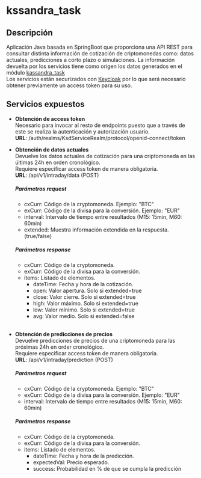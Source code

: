# kssandra_task

## Descripción
Aplicación Java basada en SpringBoot que proporciona una API REST para consultar distinta información de cotización de criptomonedas como: datos actuales, predicciones a corto plazo o simulaciones.
La información devuelta por los servicios tiene como origen los datos generados en el módulo [kassandra_task](https://github.com/aquesadat/kssandra_task "kassandra_task")<br>
Los servicios están securizados con [Keycloak](https://www.keycloak.org/ "keycloak") por lo que será necesario obtener previamente un access token para su uso.

## Servicios expuestos

- **Obtención de access token**<br>
Necesario para invocar al resto de endpoints puesto que a través de este se realiza la autenticación y autorización usuario.<br>
**URL**: /auth/realms/KsdServiceRealm/protocol/openid-connect/token

- **Obtención de datos actuales**<br>
Devuelve los datos actuales de cotización para una criptomoneda en las últimas 24h en orden cronológico.<br>Requiere especificar access token de manera obligatoria.<br>
**URL**: /api/v1/intraday/data (POST)
  ##### Parámetros request
	- cxCurr: Código de la cryptomoneda. Ejemplo: "BTC"
	- exCurr: Código de la divisa para la conversión. Ejemplo: "EUR"
	- interval: Intervalo de tiempo entre resultados (M15: 15min, M60: 60min)
	- extended: Muestra información extendida en la respuesta. (true/false)
  
  ##### Parámetros response
	- cxCurr: Código de la cryptomoneda.
	- exCurr: Código de la divisa para la conversión.
	- items: Listado de elementos.
		- dateTime: Fecha y hora de la cotización.
		- open: Valor apertura. Solo si extended=true
		- close: Valor cierre. Solo si extended=true
		- high: Valor máximo. Solo si extended=true
		- low: Valor mínimo. Solo si extended=true
		- avg: Valor medio. Solo si extended=false
    <br>

- **Obtención de predicciones de precios**<br>
Devuelve predicciones de precios de una criptomoneda para las próximas 24h en order cronológico.<br>Requiere especificar access token de manera obligatoria.<br>
**URL**: /api/v1/intraday/prediction (POST)
  ##### Parámetros request
	- cxCurr: Código de la cryptomoneda. Ejemplo: "BTC"
	- exCurr: Código de la divisa para la conversión. Ejemplo: "EUR"
	- interval: Intervalo de tiempo entre resultados (M15: 15min, M60: 60min)
  ##### Parámetros response
	- cxCurr: Código de la cryptomoneda.
	- exCurr: Código de la divisa para la conversión.
	- items: Listado de elementos.
		- dateTime: Fecha y hora de la predicción.
		- expectedVal: Precio esperado.
		- success: Probabilidad en % de que se cumpla la predicción
    <br>

